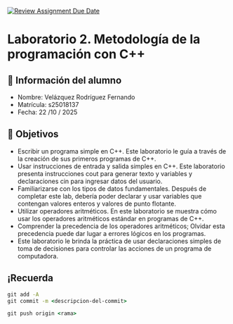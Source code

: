 [![Review Assignment Due Date](https://classroom.github.com/assets/deadline-readme-button-22041afd0340ce965d47ae6ef1cefeee28c7c493a6346c4f15d667ab976d596c.svg)](https://classroom.github.com/a/6R5cf2yf)
# Laboratorio 2. Metodología de la programación con C++

## 👤 Información del alumno

- Nombre: Velázquez Rodríguez Fernando
- Matrícula: s25018137
- Fecha: 22 /10 / 2025

## 🎯 Objetivos

- Escribir un programa simple en C++. Este laboratorio le guía a través de la creación de sus primeros programas de C++.
- Usar instrucciones de entrada y salida simples en C++. Este laboratorio presenta instrucciones cout para generar texto y variables y declaraciones cin para ingresar datos del usuario.
- Familiarizarse con los tipos de datos fundamentales. Después de completar este lab, debería poder declarar y usar variables que contengan valores enteros y valores de punto flotante.
- Utilizar operadores aritméticos. En este laboratorio se muestra cómo usar los operadores aritméticos estándar en programas de C++.
- Comprender la precedencia de los operadores aritméticos; Olvidar esta precedencia puede dar lugar a errores lógicos en los programas.
- Este laboratorio le brinda la práctica de usar declaraciones simples de toma de decisiones para controlar las acciones de un programa de computadora.

## ¡Recuerda

```cmd
git add -A
git commit -m <descripcion-del-commit>

git push origin <rama>
```
